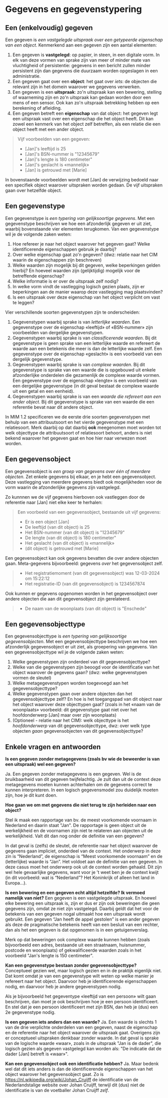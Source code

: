 # Gegevens en gegevenstypering

## Een (enkelvoudig) gegeven

Een gegeven is *een vastgelegde uitspraak over een getypeerde eigenschap van een object*. Kenmerkend aan een gegeven zijn een aantal elementen:

1. Een gegeven is **vastgelegd**: op papier, in steen, in een digitale vorm. In elk van deze vormen van sprake zijn van meer of minder mate van vluchtigheid of persistentie: gegevens in een bericht zullen minder persistent zijn dan gegevens die duurzaam worden opgeslagen in een administratie.
2. Een gegeven gaat over een **object**: het gaat over *iets*: de objecten die relevant zijn in het domein waarover we gegevens verwerken.
3. Een gegeven is een **uitspraak**: zo'n uitspraak kan een bewering, stelling of waarneming zijn en zo'n uitspraak kan gedaan worden door een mens of een sensor. Ook kan zo'n uitspraak betrekking hebben op een berekening of afleiding.
4. Een gegeven betreft een **eigenschap** van dat object: het gegeven legt een uitspraak vast over een eigenschap die het object heeft. Dit kan zowel een kenmerk van het object zelf betreffen, als een relatie die een object heeft met een ander object.

> Vijf voorbeelden van een gegeven:
> - [Jan]'s leeftijd is 25
> - [Jan]'s BSN-nummer is "12345679"
> - [Jan]'s lengte is 180 centimeter"
> - [Jan]'s geslacht is «mannelijk»
> - [Jan] is getrouwd met [Marie]

In bovenstaande voorbeelden wordt met [Jan] de verwijzing bedoeld naar een specifiek object waarover uitspraken worden gedaan. De vijf uitspraken gaan over hetzelfde object.

## Een gegevenstype

Een gegevenstype is *een typering van gelijksoortige gegevens*. Met een gegevenstype beschrijven we hoe een afzonderlijk gegeven er uit ziet, waarbij bovenstaande vier elementen terugkomen. Van een gegevenstype wil je de volgende zaken weten:

1. Hoe refereer je naar het object waarover het gegeven gaat? Welke identificerende eigenschappen gebruik je daarbij?
2. Over welke eigenschap gaat zo'n gegeven? (dwz: relatie naar het CIM waarin de eigenschappen zijn beschreven)
3. Welke waarden zijn mogelijk bij dit gegeven, welke beperkingen gelden hierbij? En hoeveel waarden zijn (gelijktijdig) mogelijk voor de betreffende eigenschap?
4. Welke informatie is er over de uitspraak zelf nodig?
5. In welke vorm vindt de vastlegging logisch gezien plaats, zijn er beperkingen aan de manier waarop deze vastlegging mag plaatsvinden?
6. Is een uitspraak over deze eigenschap van het object verplicht om vast te leggen?

Vier verschillende soorten gegevenstypen zijn te onderscheiden:

1. Gegevenstypen waarbij sprake is van *letterlijke waarden*. Een gegevenstype over de eigenschap «leeftijd» of «BSN-nummer» zijn voorbeelden van dergelijke gegevenstypen.
2. Gegevenstypen waarbij sprake is van *classificerende waarden*. Bij dit gegevenstype is geen sprake van een letterlijke waarde en refereert de waarde aan een betekenis die meer is dan de letterlijke waarde zelf. Een gegevenstype over de eigenschap «geslacht» is een voorbeeld van een dergelijk gegevenstype.
3. Gegevenstypen waarbij sprake is van *complexe waarden*. Bij dit gegevenstype is sprake van een waarde die is opgebouwd uit enkele afzonderlijke onderdelen die gezamenlijk de complexe waarde vormen. Een gegevenstype over de eigenschap «lengte» is een voorbeeld van een dergelijke gegevenstype (in dit geval bestaat de complexe waarde uit een getal en een eenheid).
4. Gegevenstypen waarbij sprake is van een *waarde die refereert aan een ander object*. Bij dit gegevenstype is sprake van een waarde die een referentie bevat naar dit andere object.

In MIM 1.2 specificeren we de eerste drie soorten gegevenstypen met behulp van een attribuutsoort en het vierde gegevenstype met een relatiesoort. Merk daarbij op dat daarbij **ook** meegenomen moet worden tot welk objecttype de attribuutsoort of relatiesoort behoort, anders is niet bekend waarover het gegeven gaat en hoe hier naar verwezen moet worden.

## Een gegevensobject

Een gegevensobject is *een groep van gegevens over één of meerdere objecten*. Zet enkele gegevens bij elkaar, en je hebt een gegevensobject. Deze vastlegging van meerdere gegevens biedt ook mogelijkheden voor de vorm waarin de afzonderlijke gegevens zijn vastgelegd.

Zo kunnnen we de vijf gegevens hierboven ook vastleggen door de referentie naar [Jan] niet elke keer te herhalen:

> Een voorbeeld van een gegevensobject, bestaande uit vijf gegevens:
> - Er is een object [Jan]
> - De leeftijd (van dit object) is 25
> - Het BSN-nummer (van dit object) is "12345679"
> - De lengte (van dit object) is 180 centimeter"
> - Het geslacht (van dit object) is «mannelijk»
> - (dit object) is getrouwd met [Marie]

Een gegevensobject kan ook gegevens bevatten die over andere objecten gaan. Meta-gegevens bijvoorbeeld: gegevens *over* het gegevensobject zelf.

> - Het registratiemoment (van dit gegevensobject) was 12-03-2024 om 15:22:12
> - Het registratie-ID (van dit gegevensobject) is 1234567874

Ook kunnen er gegevens opgenomen worden in het gegevensobject over andere objecten die aan dit gegevensobject zijn gerelateerd.

> - De naam van de woonplaats (van dit object) is "Enschede"

## Een gegevensobjecttype

Een gegevensobjecttype is *een typering van gelijksoortige gegevensobjecten*. Met een gegevensobjecttype beschrijven we hoe een afzonderlijk gegevensobject er uit ziet, als groepering van gegevens. Van een gegevensobjecttype wil je de volgende zaken weten:

1. Welke gegevenstypen zijn onderdeel van dit gegevensobjecttype?
2. Welke van die gegevenstypen zijn beoogd voor de identificatie van het object waarover de gegevens gaan? (dwz: welke gegevenstypen vormen de sleutel)
3. Welke metagegevenstypen worden toegevoegd aan het gegevensobjecttype?
4. Welke gegevenstypen gaan over andere objecten dan het gegevensobjecttype zelf? En hoe is het toegangspad van dit object naar het object waarover deze objecttypen gaat? (zoals in het «naam van de woonplaats» voorbeeld: dit gegevenstype gaat niet over het hoofdonderwerp [Jan] maar over zijn woonplaats)
5. (Optioneel - relatie naar het CIM): welk objecttype is het *hoofdonderwerp* van dit gegevensobjecttype, dwz: over welk type objecten *gaan* gegevensobjecten van dit gegevensobjecttype?

## Enkele vragen en antwoorden

**Is een gegeven zonder metagegevens (zoals bv wie de beweerder is van een uitspraak) wel een gegeven?**

Ja. Een gegeven zonder metagegevens is een gegeven. Wel is de bruikbaarheid van dit gegeven twijfelachtig. Je zult dan uit de context deze metagegevens moeten kunnen achterhalen om de gegevens correct te kunnen interpreteren. In een logisch gegevensmodel zou duidelijk moeten zijn, hoe je dit kunt doen.

**Hoe gaan we om met gegevens die niet terug te zijn herleiden naar een object?**

Stel ik maak een rapportage van bv. de meest voorkomende voornaam in Nederland en daarin staat "Jan". De rapportage is geen object uit de werkelijkheid en de voornamen zijn niet te relateren aan objecten uit de werkelijkheid. Valt dit dan nog onder de definitie van een gegeven?

In dat geval is (zelfs) de sleutel, de referentie naar het object waarover de gegevens gaan impliciet, onderdeel van de context. Het onderwerp in deze zin is “Nederland”, de eigenschap is “Meest voorkomende voornaam” en de (letterlijke) waarde is “Jan”. Het voldoet aan de definitie van een gegeven. In deze casus moet het onderwerp ook uit de context worden gehaald. Dit zijn wel hele gevaarlijke gegevens, want voor je ’t weet ben je de context kwijt (in dit voorbeeld: wat is “Nederland”? Het Koninkrijk of alleen het land in Europa…).

**Is een bewering en een gegeven echt altijd hetzelfde? Ik vermoed namelijk van niet?**
Een gegeven is een vastgelegde uitspraak. En hoewel elke bewering een uitspraak is, zijn er dus er zijn ook beweringen die geen gegevens zijn, omdat ze niet zijn vastgelegd. Daarbij geldt dat het voor de betekenis van een gegeven nogal uitmaakt hoe een uitspraak wordt gebruikt. Een gegeven “Jan heeft de appel gestolen” is een ander gegeven als deze de pragmatische betekenis heeft van een besluit van een rechter, dan als het een gegeven is dat opgenomen is in een getuigenverslag.

Merk op dat beweringen ook complexe waarde kunnen hebben (zoals bijvoorbeeld een adres, bestaande uit een straatnaam, huisnummer, postcode en woonplaats) of gekwalificeerde waarden zoals in het voorbeeld "Jan's lengte is 150 centimeter".

**Kan een gegevenstype bestaan zonder gegevensobjecttype?**
Conceptueel gezien wel, maar logisch gezien en in de praktijk eigenlijk niet. Dat komt omdat je van een gegevenstype wilt weten op welke manier je refereert naar het object. Daarvoor heb je identificerende eigenschappen nodig, en daarvoor heb je andere gegevenstypen nodig.

Als je bijvoorbeeld het gegeventype «leeftijd van een persoon» wilt gaan beschrijven, dan moet je ook beschrijven hoe je een persoon identificeert. En stel dat je een persoon identificeert met zijn BSN, dan heb je (dus) een 2e gegevenstype nodig.

**Is een gegeven iets anders dan een waarde?**
Ja. Een waarde is slechts 1 van de drie verplichte onderdelen van een gegeven, naast de eigenschap en de referentie naar het object waarover de uitspraak gaat. Overigens zijn er conceptueel uitspraken denkbaar zonder waarde. In dat geval is sprake van de logische waarde «waar», zoals in de uitspraak "Jan is de dader", die logisch gezien als gegeven vastgelegd kan worden als: "De indicatie dat de dader [Jan] betreft is «waar»".

**Kan een gegevensobject ook een identificatie hebben?**
Ja. Maar bedenk wel dat dit iets anders is dan de identificerende eigenschappen van het object waarover het gegevensobject gaat. Zo is <https://nl.wikipedia.org/wiki/Johan_Cruijff> de identificatie van de Nederlandstalige website over Johan Cruijff, terwijl dit (dus) niet de identificatie is van de voetballer Johan Cruijff *zelf*.
